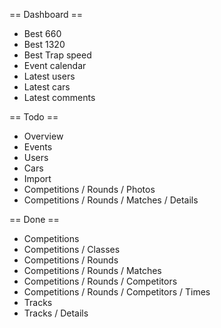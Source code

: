 == Dashboard ==

* Best 660
* Best 1320
* Best Trap speed
* Event calendar
* Latest users
* Latest cars
* Latest comments


== Todo ==

* Overview
* Events
* Users
* Cars
* Import
* Competitions / Rounds / Photos
* Competitions / Rounds / Matches / Details


== Done ==

 * Competitions
 * Competitions / Classes
 * Competitions / Rounds
 * Competitions / Rounds / Matches
 * Competitions / Rounds / Competitors
 * Competitions / Rounds / Competitors / Times
 * Tracks
 * Tracks / Details
